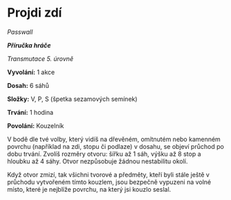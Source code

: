 # Projdi zdí

*Passwall*

***Příručka hráče***

*Transmutace 5. úrovně*

**Vyvolání:** 1 akce

**Dosah:** 6 sáhů

**Složky:** V, P, S (špetka sezamových semínek)

**Trvání:** 1 hodina

**Povolání:** Kouzelník

V bodě dle tvé volby, který vidíš na dřevěném, omítnutém nebo kamenném povrchu (například na zdi, stopu či podlaze) v dosahu, se objeví průchod po dobu trvání. Zvolíš rozměry otvoru: šířku až 1 sáh, výšku až 8 stop a hloubku až 4 sáhy. Otvor nezpůsobuje žádnou nestabilitu okolí.

Když otvor zmizí, tak všichni tvorové a předměty, kteří byli stále ještě v průchodu vytvořeném tímto kouzlem, jsou bezpečně vypuzeni na volné místo, které je nejblíže povrchu, na který jsi kouzlo seslal.